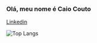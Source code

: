 ### Olá, meu nome é Caio Couto

[Linkedin](https://www.linkedin.com/in/caio-couto-759aa2224/)

![Top Langs](https://github-readme-stats.vercel.app/api/top-langs/?username=caio-couto&layout=compact&hide_border=true&title_color=58a6ff&text_color=ffff&bg_color=0d1117)
